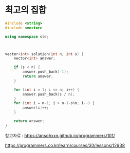 # 최고의 집합



```c++
#include <string>
#include <vector>

using namespace std;



vector<int> solution(int n, int s) {
	vector<int> answer;

	if (s < n) {
		answer.push_back(-1);
		return answer;
	}

	for (int i = 1; i <= n; i++) {
		answer.push_back(s / n);
	}
	for (int i = n-1; i > n-1-s%n; i--) {
		answer[i]++;
	}

	return answer;
}

```



참고자료 : https://ansohxxn.github.io/programmers/101/



https://programmers.co.kr/learn/courses/30/lessons/12938





